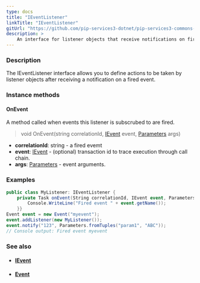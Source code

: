 ```yaml
---
type: docs
title: "IEventListener"
linkTitle: "IEventListener"
gitUrl: "https://github.com/pip-services3-dotnet/pip-services3-commons-dotnet"
description: > 
    An interface for listener objects that receive notifications on fired events.
---
```


### Description

The IEventListener interface allows you to define actions to be taken by listener objects after receiving a notification on a fired event.

### Instance methods

#### OnEvent
A method called when events this listener is subscrubed to are fired.

> void OnEvent(string correlationId, [IEvent](../ievent) event, [Parameters](../../run/parameters) args)

- **correlationId**: string - a fired evemt
- **event**: [IEvent](../ievent) - (optional) transaction id to trace execution through call chain.
- **args**: [Parameters](../../run/parameters) - event arguments.

### Examples

```cs
public class MyListener: IEventListener {
    private Task onEvent(String correlationId, IEvent event, Parameters args)  {
        Console.WriteLine("Fired event " + event.getName());
    }}
Event event = new Event("myevent");
event.addListener(new MyListener()); 
event.notify("123", Parameters.fromTuples("param1", "ABC")); 
// Console output: Fired event myevent

```

### See also
- #### [IEvent](../ievent)
- #### [Event](../event)
